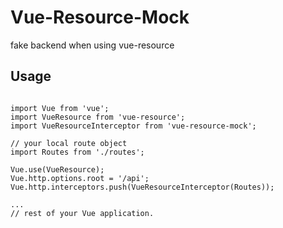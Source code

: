 # Vue-Resource-Mock

fake backend when using vue-resource

## Usage

```es6

import Vue from 'vue';
import VueResource from 'vue-resource';
import VueResourceInterceptor from 'vue-resource-mock';

// your local route object
import Routes from './routes';

Vue.use(VueResource);
Vue.http.options.root = '/api';
Vue.http.interceptors.push(VueResourceInterceptor(Routes));

...
// rest of your Vue application.
```
